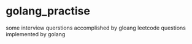 # golang_practise
some interview querstions accomplished by gloang
leetcode questions implemented by golang 


